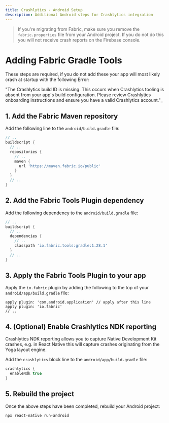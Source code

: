 ```yaml
---
title: Crashlytics - Android Setup
description: Additional Android steps for Crashlytics integration
---
```


> If you're migrating from Fabric, make sure you remove the `fabric.properties` file from your Android project. If you do not do this you will not receive crash reports on the Firebase console.

# Adding Fabric Gradle Tools

These steps are required, if you do not add these your app will most likely crash at startup with the following Error:

"The Crashlytics build ID is missing. This occurs when Crashlytics tooling is absent from your app's build configuration.
Please review Crashlytics onboarding instructions and ensure you have a valid Crashlytics account."\_

## 1. Add the Fabric Maven repository

Add the following line to the `android/build.gradle` file:

```groovy
// ..
buildscript {
  // ..
  repositories {
    // ..
    maven {
      url 'https://maven.fabric.io/public'
    }
  }
  // ..
}
```

## 2. Add the Fabric Tools Plugin dependency

Add the following dependency to the `android/build.gradle` file:

```groovy
// ..
buildscript {
  // ..
  dependencies {
    // ..
    classpath 'io.fabric.tools:gradle:1.28.1'
  }
  // ..
}
```

## 3. Apply the Fabric Tools Plugin to your app

Apply the `io.fabric` plugin by adding the following to the top of your `android/app/build.gradle` file:

```
apply plugin: 'com.android.application' // apply after this line
apply plugin: 'io.fabric'
// ..
```

## 4. (Optional) Enable Crashlytics NDK reporting

Crashlytics NDK reporting allows you to capture Native Development Kit crashes, e.g. in React Native this will capture
crashes originating from the Yoga layout engine.

Add the `crashlytics` block line to the `android/app/build.gradle` file:

```groovy
crashlytics {
  enableNdk true
}
```

## 5. Rebuild the project

Once the above steps have been completed, rebuild your Android project:

```bash
npx react-native run-android
```
